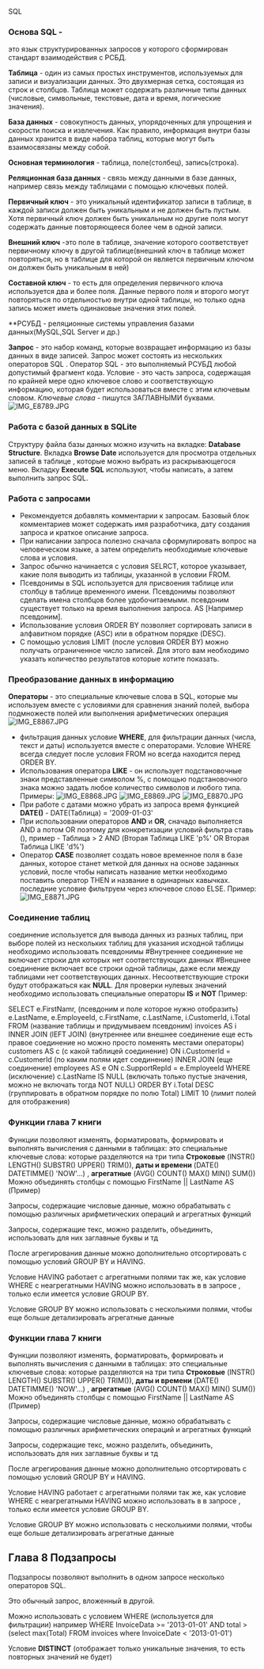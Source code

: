  SQL
 ### Основа SQL - 
это язык структурированных запросов у которого сформирован стандарт взаимодействия с РСБД.

**Таблица** - один из самых простых инструментов, используемых для записи и визуализации данных. Это двухмерная сетка, состоящая из строк и столбцов.
Таблица может содержать различные типы данных (числовые, символьные, текстовые, дата и время, логические значения).

**База данных** - совокупность данных, упорядоченных для упрощения и скорости поиска и извлечения. Как правило, информация внутри базы данных хранится в виде набора таблиц, которые могут быть взаимосвязаны между собой.

**Основная терминология** - таблица, поле(столбец), запись(строка).

**Реляционная база данных** - связь между данными в базе данных, например связь между таблицами с помощью ключевых полей.

**Первичный ключ** - это уникальный идентификатор записи в таблице, в каждой записи должен быть уникальным и не должен быть пустым.
Хотя первичный ключ должен быть уникальным но другие поля могут содержать данные повторяющееся более чем в одной записи.

**Внешний ключ** -это поле в таблице, значение которого соответствует первичному ключу в другой таблице(внешний ключ в таблице может повторяться, но в таблице для которой он является первичным ключом он должен быть уникальным в ней)

**Составной ключ** - то есть для определения первичного ключа используется два и более поля. Данные первого поля и второго могут повторяться по отдельностью внутри одной таблицы, но только одна запись может иметь одинаковые значения этих полей.

**РСУБД - реляционные системы управления базами данных(MySQL,SQL Server и др.)

**Запрос** - это набор команд, которые возвращает информацию из базы данных в виде записей. Запрос может состоять из нескольких операторов SQL .
Оператор SQL - это выполняемый РСУБД любой допустимый фрагмент кода.
Условие - это часть запроса, содержащая по крайней мере одно ключевое слово и соответствующую информацию, которая будет 
использоваться вместе с этим ключевым словом. *Ключевые слова* - пишутся ЗАГЛАВНЫМИ буквами.
![IMG_E8789.JPG](foto%2FIMG_E8789.JPG)

### Работа с базой данных в SQLite
Структуру файла базы данных можно изучить на вкладке: **Database Structure**. Вкладка **Browse Date** используется 
для просмотра отдельных записей в таблице , которые можно выбрать из раскрывающегося меню. Вкладку **Execute SQL** 
используют, чтобы написать, а затем выполнить запрос SQL.


### Работа с запросами
- Рекомендуется добавлять комментарии к запросам. Базовый блок комментариев может содержать имя разработчика, дату создания запроса и краткое описание запроса.
- При написании запроса полезно сначала сформулировать вопрос на человеческом языке, а затем определить необходимые ключевые слова и условия.
- Запрос обычно начинается с условия SELRCT, которое указывает, какие поля выводить из таблицы, указанной в условии FROM.
- Псевдонимы в SQL используется для присвоения таблице или столбцу в таблице временного имени. Псевдонимы позволяют 
сделать имена столбцов более удобочитаемыми. псевдоним существует только на время выполнения запроса. AS [Например псевдоним].
- Использование условия ORDER BY позволяет сортировать записи в алфавитном порядке (ASC) или в обратном порядке (DESC).
- С помощью условия LIMIT (после условия ORDER BY) можно получать ограниченное число записей. Для этого вам необходимо указать количество результатов которые хотите показать.
### Преобразование данных в информацию

**Операторы** - это специальные ключевые слова в SQL, которые мы используем вместе с условиями для сравнения знаний полей, 
выбора подмножеств полей или выполнения арифметических операция ![IMG_E8867.JPG](foto%2FIMG_E8867.JPG)

- фильтрация данных условие **WHERE**, для фильтрации данных (числа, текст и даты) используется вместе с операторами. 
Условие WHERE всегда следует после условия FROM но всегда находится перед ORDER BY.
- Использования оператора **LIKE**  - он использует подстановочные знаки представленные символом %, с помощью 
подстановочного знака можно задать любое количество символов и любого типа. Примеры:  ![IMG_E8868.JPG](foto%2FIMG_E8868.JPG)
![IMG_E8869.JPG](foto%2FIMG_E8869.JPG) ![IMG_E8870.JPG](foto%2FIMG_E8870.JPG)
- При работе с датами можно убрать из запроса время функцией **DATE()** - DATE(Таблица) = '2009-01-03'
- При использовании операторов **AND** и **OR**, сначадо выполняется AND а потом OR поэтому для конкретизации условий 
фильтра ставь (), пример - Таблица > 2 AND (Вторая Таблица LIKE 'p%' OR Вторая Таблица LIKE 'd%')
- Оператор **CASE** позволяет создать новое временное поля в базе данных, которое станет меткой для данных на основе 
заданных условий, после чтобы написать название метки необходимо поставить оператор THEN  и название в одинарных кавычках. 
последние условие фильтруем через ключевое слово ELSE. Пример:![IMG_E8871.JPG](foto%2FIMG_E8871.JPG)


### Соединение таблиц
соединение используется для вывода данных из разных таблиц, при выборе полей из нескольких таблиц для указания исходной таблицы необходимо использовать псевдонимы
#Внутреннее соединение не включает строки для которых нет соответствующих данных
#Внешнее соединение включает все строки одной таблицы, даже если между таблицами нет соответствующих данных. Несоответствующие строки будут отображаться как **NULL**.
Для проверки нулевых значений необходимо использовать специальные операторы **IS** и **NOT**
Пример:

SELECT
e.FirstNamr, (псевдоним и поле которое нужно отобразить)
e.LastName,
e.EmployeeId,
c.FirstName,
c.LastName,
i.CustomerId,
i.Total
FROM  (название таблицы и придумываем псевдоним)
invoices AS i
INNER JOIN (lEFT JOIN) (внутреннее или внешнее соединение еще есть правое соединение но можно просто поменять местами операторы)
customers AS c (с какой таблицей соединение)
ON
i.CustomerId = c.CustomerId (по каким полям идет соединение)
INNER JOIN  (еще соединение)
employees AS e
ON
c.SupportRepId = e.EmployeeId
WHERE (исключение)
c.LastName IS NULL (включать только пустые значения, можно не включать тогда NOT NULL)
ORDER BY
i.Total DESC (группировать в обратном порядке по полю Total)
LIMIT 10 (лимит полей для отображения)

### Функции глава 7 книги
Функции позволяют изменять, форматировать, формировать и выполнять вычисления с данными в таблицах: это специальные ключевые слова: которые разделяются на три типа
**Строковые** (INSTR() LENGTH() SUBSTR() UPPER() TRIM()), **даты и времени** (DATE() DATETIMME() 'NOW'...) , **агрегатные** (AVG() COUNT() MAX() MIN() SUM())
Можно объединять столбцы с помощью FirstName || LastName AS (Пример)

Запросы, содержащие числовые данные, можно обрабатывать с помощью различных арифметических операций и агрегатных функций

Запросы, содержащие текс, можно разделить, объединить, использовать для них заглавные буквы и тд

После агрегирования данные можно дополнительно отсортировать с помощью условий GROUP BY и HAVING.

Условие HAVING работает с агрегатными полями так же, как условие WHERE с неагрегатными
HAVING можно использовать в в запросе , только если имеется условие GROUP BY.

Условие GROUP BY можно использовать с несколькими полями, чтобы еще больше детализировать агрегатные данные


### Функции глава 7 книги
Функции позволяют изменять, форматировать, формировать и выполнять вычисления с данными в таблицах: это специальные ключевые слова: которые разделяются на три типа
**Строковые** (INSTR() LENGTH() SUBSTR() UPPER() TRIM()), **даты и времени** (DATE() DATETIMME() 'NOW'...) , **агрегатные** (AVG() COUNT() MAX() MIN() SUM())
Можно объединять столбцы с помощью FirstName || LastName AS (Пример)

Запросы, содержащие числовые данные, можно обрабатывать с помощью различных арифметических операций и агрегатных функций

Запросы, содержащие текс, можно разделить, объединить, использовать для них заглавные буквы и тд

После агрегирования данные можно дополнительно отсортировать с помощью условий GROUP BY и HAVING.

Условие HAVING работает с агрегатными полями так же, как условие WHERE с неагрегатными
HAVING можно использовать в в запросе , только если имеется условие GROUP BY.

Условие GROUP BY можно использовать с несколькими полями, чтобы еще больше детализировать агрегатные данные

## Глава 8 Подзапросы
Подзапросы позволяют выполнить в одном запросе несколько операторов SQL.

Это обычный запрос, вложенный в другой.

Можно использовать с условием WHERE (используется для фильтрации) например
WHERE
InvoiceData >= '2013-01-01' AND total > (select max(Total) FROM invoices where InvoiceDate < '2013-01-01')

Условие **DISTINCT** (отображает только уникальные значения, то есть повторных значений не будет)